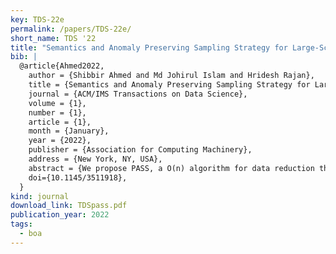 ```yaml
---
key: TDS-22e
permalink: /papers/TDS-22e/
short_name: TDS '22
title: "Semantics and Anomaly Preserving Sampling Strategy for Large-Scale Time Series Data"
bib: |
  @article{Ahmed2022,
    author = {Shibbir Ahmed and Md Johirul Islam and Hridesh Rajan},
    title = {Semantics and Anomaly Preserving Sampling Strategy for Large-Scale Time Series Data},
    journal = {ACM/IMS Transactions on Data Science},
    volume = {1},
    number = {1},
    article = {1},
    month = {January},
    year = {2022},
    publisher = {Association for Computing Machinery},
    address = {New York, NY, USA},
    abstract = {We propose PASS, a O(n) algorithm for data reduction that is specifically aimed at preserving the semantics of time series data visualization in the form of line chart. Visualization of large trend line data is a challenge and current sampling approaches do produce reduction but result in loss of semantics and anomalous behavior. We have evaluated PASS using 7 large and well-vetted datasets (Taxi, Temperature, DEBS challenge 2012-2014 dataset, New York Stock Exchange data, and Integrated Surface Data) and found that it has several benefits when compared to existing state-of-the-art time series data reduction techniques. First, it can preserve the semantics of the trend. Second, the visualization quality using the reduced data from PASS is very close to the original visualization. Third, the anomalous behavior is preserved and can be well observed from the visualizations created using the reduced data. We have conducted two user surveys collecting 3000+ users’ responses for visual preference as well as perceptual effectiveness and found that the users prefer PASS over other techniques for different datasets. We also compare PASS using visualization metrics where it outperforms other techniques in 5 out of the 7 datasets.},
    doi={10.1145/3511918},
  }
kind: journal
download_link: TDSpass.pdf
publication_year: 2022
tags:
  - boa
---
```

